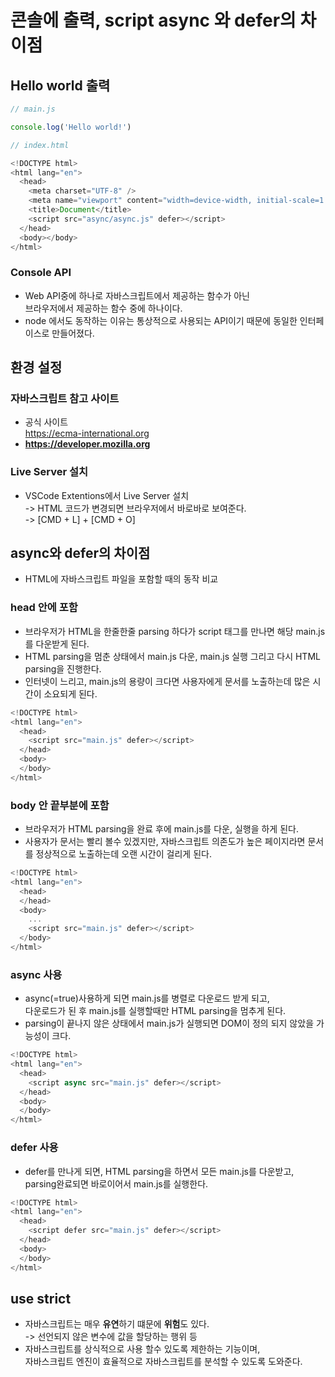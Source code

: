 

# 콘솔에 출력, script async 와 defer의 차이점

## Hello world 출력
``` javascript
// main.js

console.log('Hello world!')
```
``` javascript
// index.html

<!DOCTYPE html>
<html lang="en">
  <head>
    <meta charset="UTF-8" />
    <meta name="viewport" content="width=device-width, initial-scale=1.0" />
    <title>Document</title>
    <script src="async/async.js" defer></script>
  </head>
  <body></body>
</html>
```

### Console API
- Web API중에 하나로 자바스크립트에서 제공하는 함수가 아닌  
  브라우저에서 제공하는 함수 중에 하나이다.
- node 에서도 동작하는 이유는 통상적으로 사용되는 API이기 때문에 동일한 인터페이스로 만들어졌다.

## 환경 설정
### 자바스크립트 참고 사이트
- 공식 사이트    
  https://ecma-international.org
- 
  **https://developer.mozilla.org**

### Live Server 설치  
- VSCode Extentions에서 Live Server 설치  
  -> HTML 코드가 변경되면 브라우저에서 바로바로 보여준다.  
  -> [CMD + L] + [CMD + O]

## async와 defer의 차이점
- HTML에 자바스크립트 파일을 포함할 때의 동작 비교

### head 안에 포함
- 브라우저가 HTML을 한줄한줄 parsing 하다가 script 태그를 만나면 해당 main.js를 다운받게 된다.
- HTML parsing을 멈춘 상태에서 main.js 다운, main.js 실행 그리고 다시 HTML parsing을 진행한다.
- 인터넷이 느리고, main.js의 용량이 크다면 사용자에게 문서를 노출하는데 많은 시간이 소요되게 된다.
``` javascript
<!DOCTYPE html>
<html lang="en">
  <head>
    <script src="main.js" defer></script>
  </head>
  <body>
  </body>
</html>
```

### body 안 끝부분에 포함
- 브라우저가 HTML parsing을 완료 후에 main.js를 다운, 실행을 하게 된다.
- 사용자가 문서는 빨리 볼수 있겠지만, 자바스크립트 의존도가 높은 페이지라면 문서를 정상적으로 노출하는데 오랜 시간이 걸리게 된다.
``` javascript
<!DOCTYPE html>
<html lang="en">
  <head>
  </head>
  <body>
    ...
    <script src="main.js" defer></script>
  </body>
</html>
```

### async 사용
- async(=true)사용하게 되면 main.js를 병렬로 다운로드 받게 되고,  
  다운로드가 된 후 main.js를 실행할때만 HTML parsing을 멈추게 된다.
- parsing이 끝나지 않은 상태에서 main.js가 실행되면 DOM이 정의 되지 않았을 가능성이 크다.
``` javascript
<!DOCTYPE html>
<html lang="en">
  <head>
    <script async src="main.js" defer></script>
  </head>
  <body>
  </body>
</html>
```

### defer 사용
- defer를 만나게 되면, HTML parsing을 하면서 모든 main.js를 다운받고,  
  parsing완료되면 바로이어서 main.js를 실행한다.
``` javascript
<!DOCTYPE html>
<html lang="en">
  <head>
    <script defer src="main.js" defer></script>
  </head>
  <body>
  </body>
</html>
```

## use strict
- 자바스크립트는 매우 **유연**하기 떄문에 **위험**도 있다.  
  -> 선언되지 않은 변수에 값을 할당하는 행위 등
- 자바스크립트를 상식적으로 사용 할수 있도록 제한하는 기능이며,  
  자바스크립트 엔진이 효율적으로 자바스크립트를 분석할 수 있도록 도와준다.